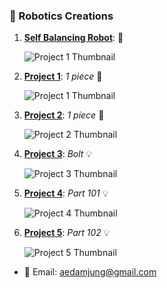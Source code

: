 

### 🤖 Robotics Creations



1. **[Self Balancing Robot](https://github.com/user-attachments/assets/e1a0a41d-010e-4415-8bbe-a460f984e48f)**: 🚀
   
   ![Project 1 Thumbnail](https://github.com/user-attachments/assets/e1a0a41d-010e-4415-8bbe-a460f984e48f)









1. **[Project 1](https://github.com/Jung028/Engineering-Portfolio/tree/main/Exercise%2001)**: *1 piece* 🚀
   
   ![Project 1 Thumbnail](https://github.com/Jung028/Engineering-Portfolio/blob/main/Exercise%2001/3D%20View%2001.png?raw=true)

2. **[Project 2](https://github.com/Jung028/Engineering-Portfolio/blob/main/Exercise%2002/3D%20Image%2002.png)**: *1 piece* 🌟

   ![Project 2 Thumbnail](https://github.com/Jung028/Engineering-Portfolio/blob/main/Exercise%2002/3D%20Image%2002.png?raw=true)

3. **[Project 3]([link](https://github.com/Jung028/Engineering-Portfolio/blob/main/Exercise%2003/bolt%20engineering%20drawing.png))**: *Bolt* 💡

   ![Project 3 Thumbnail](https://github.com/Jung028/Engineering-Portfolio/blob/main/Exercise%2003/bolt.png?raw=true)


4. **[Project 4]([link](https://github.com/Jung028/Engineering-Portfolio/blob/main/Exercise%2004/Drawing%201%20(1).png))**: *Part 101* 💡

   ![Project 4 Thumbnail](https://github.com/Jung028/Engineering-Portfolio/blob/main/Exercise%2004/part101.png)

5. **[Project 5]([link](https://github.com/Jung028/Engineering-Portfolio/blob/main/Exercise%2005/Part%20102.png))**: *Part 102* 💡

   ![Project 5 Thumbnail](https://github.com/Jung028/Engineering-Portfolio/blob/main/Exercise%2005/Image%20Part%20102.png?raw=true)

   
 

- 📧 Email: [aedamjung@gmail.com](mailto:aedamjung@gmail.com)

